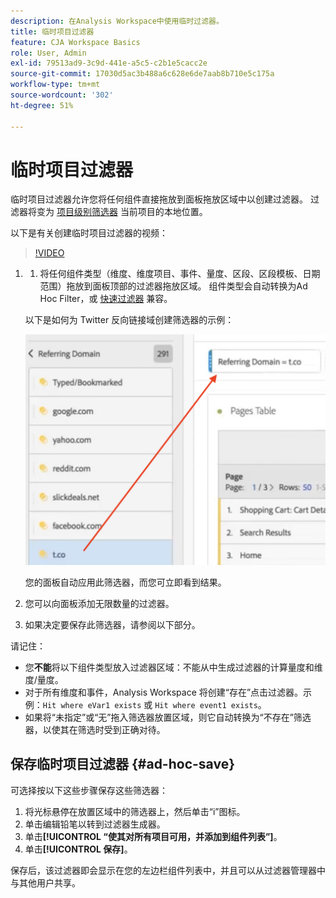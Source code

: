 ```yaml
---
description: 在Analysis Workspace中使用临时过滤器。
title: 临时项目过滤器
feature: CJA Workspace Basics
role: User, Admin
exl-id: 79513ad9-3c9d-441e-a5c5-c2b1e5cacc2e
source-git-commit: 17030d5ac3b488a6c628e6de7aab8b710e5c175a
workflow-type: tm+mt
source-wordcount: '302'
ht-degree: 51%

---
```


# 临时项目过滤器

临时项目过滤器允许您将任何组件直接拖放到面板拖放区域中以创建过滤器。 过滤器将变为 [项目级别筛选器](https://experienceleague.adobe.com/docs/analytics-platform/using/cja-components/cja-filters/quick-filters.html?lang=zh-Hans) 当前项目的本地位置。

以下是有关创建临时项目过滤器的视频：

>[!VIDEO](https://video.tv.adobe.com/v/23978/?quality=12)


1. 
   1. 将任何组件类型（维度、维度项目、事件、量度、区段、区段模板、日期范围）拖放到面板顶部的过滤器拖放区域。 组件类型会自动转换为Ad Hoc Filter，或 [快速过滤器](/help/components/filters/quick-filters.md) 兼容。

   以下是如何为 Twitter 反向链接域创建筛选器的示例：

   ![](assets/ad-hoc1.png)

   您的面板自动应用此筛选器，而您可立即看到结果。

1. 您可以向面板添加无限数量的过滤器。
1. 如果决定要保存此筛选器，请参阅以下部分。

请记住：

* 您&#x200B;**不能**&#x200B;将以下组件类型放入过滤器区域：不能从中生成过滤器的计算量度和维度/量度。
* 对于所有维度和事件，Analysis Workspace 将创建“存在”点击过滤器。示例：`Hit where eVar1 exists` 或 `Hit where event1 exists`。
* 如果将“未指定”或“无”拖入筛选器放置区域，则它自动转换为“不存在”筛选器，以使其在筛选时受到正确对待。

## 保存临时项目过滤器 {#ad-hoc-save}

可选择按以下这些步骤保存这些筛选器：

1. 将光标悬停在放置区域中的筛选器上，然后单击“i”图标。
1. 单击编辑铅笔以转到过滤器生成器。
1. 单击&#x200B;**[!UICONTROL “使其对所有项目可用，并添加到组件列表”]**。
1. 单击&#x200B;**[!UICONTROL 保存]**。

保存后，该过滤器即会显示在您的左边栏组件列表中，并且可以从过滤器管理器中与其他用户共享。

